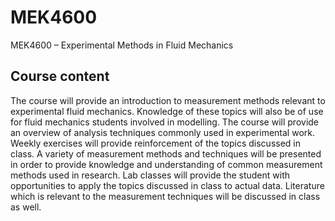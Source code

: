 # MEK4600
MEK4600 – Experimental Methods in Fluid Mechanics

## Course content
The course will provide an introduction to measurement methods relevant to experimental fluid mechanics. Knowledge of these topics will also be of use for fluid mechanics students involved in modelling. The course will provide an overview of analysis techniques commonly used in experimental work. Weekly exercises will provide reinforcement of the topics discussed in class. A variety of measurement methods and techniques will be presented in order to provide knowledge and understanding of common measurement methods used in research. Lab classes will provide the student with opportunities to apply the topics discussed in class to actual data. Literature which is relevant to the measurement techniques will be discussed in class as well.
